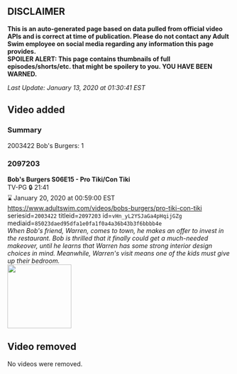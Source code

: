 ## DISCLAIMER
**This is an auto-generated page based on data pulled from official video APIs and is correct at time of publication. Please do not contact any Adult Swim employee on social media regarding any information this page provides.**  
**SPOILER ALERT: This page contains thumbnails of full episodes/shorts/etc. that might be spoilery to you. YOU HAVE BEEN WARNED.**  

_Last Update: January 13, 2020 at 01:30:41 EST_
## Video added
### Summary
2003422 Bob's Burgers: 1  
### 2097203
**Bob's Burgers S06E15 - Pro Tiki/Con Tiki**  
TV-PG 🔒 21:41  
⌛ January 20, 2020 at 00:59:00 EST  
https://www.adultswim.com/videos/bobs-burgers/pro-tiki-con-tiki  
seriesid=`2003422` titleid=`2097203` id=`vHn_yL2YSJaGa4pHqijGZg` mediaid=`85023daed95dfa1e0fa1f0a4a36b43b3f6bbbb4e`  
_When Bob's friend, Warren, comes to town, he makes an offer to invest in the restaurant. Bob is thrilled that it finally could get a much-needed makeover, until he learns that Warren has some strong interior design choices in mind. Meanwhile, Warren's visit means one of the kids must give up their bedroom._  
<a href="https://i.cdn.turner.com/adultswim/big/video/pro-tikicon-tiki/bobsburgers_603_air_cid-2X68J.jpg"><img src="https://i.cdn.turner.com/adultswim/big/video/pro-tikicon-tiki/bobsburgers_603_air_cid-2X68J.jpg" height="144px" /></a>
## Video removed
No videos were removed.  

